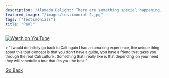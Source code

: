 ```yaml
---
description: "Alameda Delight: There are something special happening..."
featured_image: "/images/testimonial-2.jpg"
tags: ["testimonials"]
title: "Paul"
---
```


[![Watch on YouTube](https://i.imgur.com/q9mzq2L.jpg)](../testimonial-2/testimonial-2.html)

<small>
> "I would definitely go back to Cali again I had an amazing experience, the unique thing about this tour concept is that you don't have a guide, you have a friend that takes you through the real Cali culture  . Something that I really like is that depending on your need they will schedule a tour that fits you the best!"
</small>

[Go Back](<javascript:history.go(-1)>)
